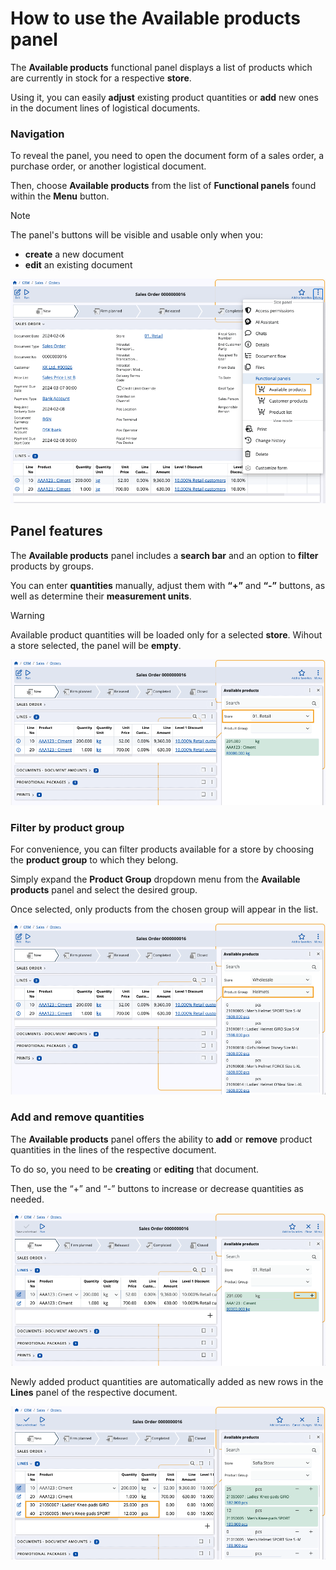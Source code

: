 # How to use the Available products panel

The **Available products** functional panel displays a list of products which are currently in stock for a respective **store**.

Using it, you can easily **adjust** existing product quantities or **add** new ones in the document lines of logistical documents.

### Navigation

To reveal the panel, you need to open the document form of a sales order, a purchase order, or another logistical document.

Then, choose **Available products** from the list of **Functional panels** found within the **Menu** button.

> [!NOTE]
> The panel's buttons will be visible and usable only when you:
> * **create** a new document
> * **edit** an existing document

![pictures](pictures/available-productss.png)

## Panel features

The **Available products** panel includes a **search bar** and an option to **filter** products by groups.

You can enter **quantities** manually, adjust them with **“+”** and **“-”** buttons, as well as determine their **measurement units**.

> [!WARNING]
> Available product quantities will be loaded only for a selected **store**. Wihout a store selected, the panel will be **empty**.

![pictures](pictures/available-products-showww.png)

### Filter by product group

For convenience, you can filter products available for a store by choosing the **product group** to which they belong.

Simply expand the **Product Group** dropdown menu from the **Available products** panel and select the desired group.

Once selected, only products from the chosen group will appear in the list.

![pictures](pictures/available-products-product-groupp.png)

### Add and remove quantities

The **Available products** panel offers the ability to **add** or **remove** product quantities in the lines of the respective document. 

To do so, you need to be **creating** or **editing** that document.

Then, use the “+” and “-” buttons to increase or decrease quantities as needed.

![pictures](pictures/available-products-quantities.png)

Newly added product quantities are automatically added as new rows in the **Lines** panel of the respective document.

![pictures](pictures/available-product-new-products.png)

